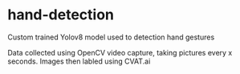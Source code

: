 # hand-detection
Custom trained Yolov8 model used to detection hand gestures 

Data collected using OpenCV video capture, taking pictures every x seconds. Images then labled using CVAT.ai 
